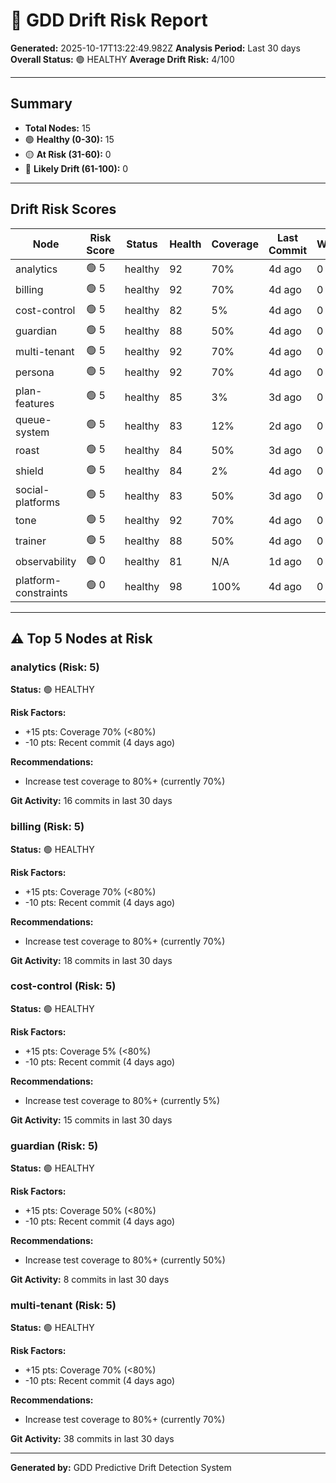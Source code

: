 # 🔮 GDD Drift Risk Report

**Generated:** 2025-10-17T13:22:49.982Z
**Analysis Period:** Last 30 days
**Overall Status:** 🟢 HEALTHY
**Average Drift Risk:** 4/100

---

## Summary

- **Total Nodes:** 15
- 🟢 **Healthy (0-30):** 15
- 🟡 **At Risk (31-60):** 0
- 🔴 **Likely Drift (61-100):** 0

---

## Drift Risk Scores

| Node | Risk Score | Status | Health | Coverage | Last Commit | Warnings |
|------|------------|--------|--------|----------|-------------|----------|
| analytics | 🟢 5 | healthy | 92 | 70% | 4d ago | 0 |
| billing | 🟢 5 | healthy | 92 | 70% | 4d ago | 0 |
| cost-control | 🟢 5 | healthy | 82 | 5% | 4d ago | 0 |
| guardian | 🟢 5 | healthy | 88 | 50% | 4d ago | 0 |
| multi-tenant | 🟢 5 | healthy | 92 | 70% | 4d ago | 0 |
| persona | 🟢 5 | healthy | 92 | 70% | 4d ago | 0 |
| plan-features | 🟢 5 | healthy | 85 | 3% | 3d ago | 0 |
| queue-system | 🟢 5 | healthy | 83 | 12% | 2d ago | 0 |
| roast | 🟢 5 | healthy | 84 | 50% | 3d ago | 0 |
| shield | 🟢 5 | healthy | 84 | 2% | 4d ago | 0 |
| social-platforms | 🟢 5 | healthy | 83 | 50% | 3d ago | 0 |
| tone | 🟢 5 | healthy | 92 | 70% | 4d ago | 0 |
| trainer | 🟢 5 | healthy | 88 | 50% | 4d ago | 0 |
| observability | 🟢 0 | healthy | 81 | N/A | 1d ago | 0 |
| platform-constraints | 🟢 0 | healthy | 98 | 100% | 4d ago | 0 |

---

## ⚠️ Top 5 Nodes at Risk

### analytics (Risk: 5)

**Status:** 🟢 HEALTHY

**Risk Factors:**
- +15 pts: Coverage 70% (<80%)
- -10 pts: Recent commit (4 days ago)

**Recommendations:**
- Increase test coverage to 80%+ (currently 70%)

**Git Activity:** 16 commits in last 30 days

### billing (Risk: 5)

**Status:** 🟢 HEALTHY

**Risk Factors:**
- +15 pts: Coverage 70% (<80%)
- -10 pts: Recent commit (4 days ago)

**Recommendations:**
- Increase test coverage to 80%+ (currently 70%)

**Git Activity:** 18 commits in last 30 days

### cost-control (Risk: 5)

**Status:** 🟢 HEALTHY

**Risk Factors:**
- +15 pts: Coverage 5% (<80%)
- -10 pts: Recent commit (4 days ago)

**Recommendations:**
- Increase test coverage to 80%+ (currently 5%)

**Git Activity:** 15 commits in last 30 days

### guardian (Risk: 5)

**Status:** 🟢 HEALTHY

**Risk Factors:**
- +15 pts: Coverage 50% (<80%)
- -10 pts: Recent commit (4 days ago)

**Recommendations:**
- Increase test coverage to 80%+ (currently 50%)

**Git Activity:** 8 commits in last 30 days

### multi-tenant (Risk: 5)

**Status:** 🟢 HEALTHY

**Risk Factors:**
- +15 pts: Coverage 70% (<80%)
- -10 pts: Recent commit (4 days ago)

**Recommendations:**
- Increase test coverage to 80%+ (currently 70%)

**Git Activity:** 38 commits in last 30 days

---

**Generated by:** GDD Predictive Drift Detection System
